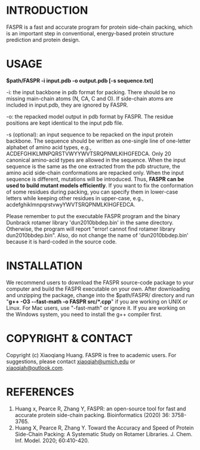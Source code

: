 # INTRODUCTION

FASPR is a fast and accurate program for protein side-chain packing, which is an important step in conventional, energy-based protein structure prediction and protein design.

# USAGE

<b> $path/FASPR -i input.pdb -o output.pdb [-s sequence.txt] </b>

-i: the input backbone in pdb format for packing. There should be no missing main-chain atoms (N, CA, C and O). If side-chain atoms are included in input.pdb, they are ignored by FASPR.

-o: the repacked model output in pdb format by FASPR. The residue positions are kept identical to the input pdb file.

-s (optional): an input sequence to be repacked on the input protein backbone. The sequence should be written as one-single line of one-letter alphabet of amino acid types, e.g., ACDEFGHIKLMNPQRSTVWYYWVTSRQPNMLKIHGFEDCA. Only 20 canonical amino-acid types are allowed in the sequence. When the input sequence is the same as the one extracted from the pdb structure, the amino acid side-chain conformations are repacked only. When the input sequence is different, mutations will be introduced. Thus, <b>FASPR can be used to build mutant models efficiently</b>. If you want to fix the conformation of some residues during packing, you can specify them in lower-case letters while keeping other residues in upper-case, e.g., acdefghiklmnpqrstvwyYWVTSRQPNMLKIHGFEDCA.

Please remember to put the executable FASPR program and the binary Dunbrack rotamer library 'dun2010bbdep.bin' in the same directory. Otherwise, the program will report "error! cannot find rotamer library dun2010bbdep.bin". Also, do not change the name of 'dun2010bbdep.bin' because it is hard-coded in the source code.

# INSTALLATION
We recommend users to download the FASPR source-code package to your computer and build the FASPR executable on your own. After downloading and unzipping the package, change into the $path/FASPR/ directory and run "<b>g++ -O3 --fast-math -o FASPR src/*.cpp</b>" if you are working on UNIX or Linux. For Mac users, use "-fast-math" or ignore it. If you are working on the Windows system, you need to install the g++ compiler first.

# COPYRIGHT & CONTACT
Copyright (c) Xiaoqiang Huang. FASPR is free to academic users. For suggestions, please contact xiaoqiah@umich.edu or xiaoqiah@outlook.com.

# REFERENCES
1. Huang x, Pearce R, Zhang Y, FASPR: an open-source tool for fast and accurate protein side-chain packing. Bioinformatics (2020) 36: 3758-3765.
2. Huang X, Pearce R, Zhang Y. Toward the Accuracy and Speed of Protein Side-Chain Packing: A Systematic Study on Rotamer Libraries. J. Chem. Inf. Model. 2020; 60:410-420.
